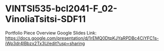 # VINTSI535-bcl2041-F_02-VinoliaTsitsi-SDF11
Portfolio Piece Overview
Google Slides Link: https://docs.google.com/presentation/d/1rEMQ0DtpKJYaRPDBc4CiYFC1s-iWp3dr4lBbzx2Tx3U/edit?usp=sharing
